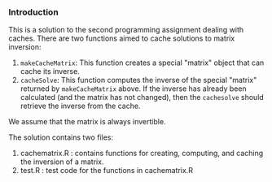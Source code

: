 ### Introduction

This is a solution to the second programming assignment dealing with
caches. There are two functions aimed to cache solutions to matrix inversion:

1.  `makeCacheMatrix`: This function creates a special "matrix" object
    that can cache its inverse.
2.  `cacheSolve`: This function computes the inverse of the special
    "matrix" returned by `makeCacheMatrix` above. If the inverse has
    already been calculated (and the matrix has not changed), then the
    `cachesolve` should retrieve the inverse from the cache.

We assume that the matrix is always invertible.

The solution contains two files:

1.  cachematrix.R : contains functions for creating, computing, and caching
    the inversion of a matrix.
2.  test.R : test code for the functions in cachematrix.R
